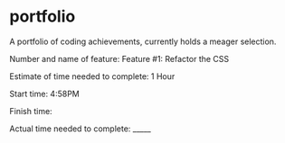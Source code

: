 # portfolio
A portfolio of coding achievements, currently holds a meager selection.

Number and name of feature: 
Feature #1: Refactor the CSS

Estimate of time needed to complete: 1 Hour

Start time: 4:58PM

Finish time: 

Actual time needed to complete: _____
